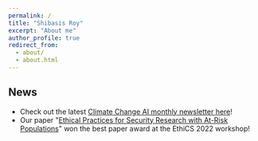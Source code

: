 ```yaml
---
permalink: /
title: "Shibasis Roy"
excerpt: "About me"
author_profile: true
redirect_from: 
  - about/
  - about.html
---
```





## News

- Check out the latest [Climate Change AI monthly newsletter here](https://www.climatechange.ai/newsletter)!
- Our paper "[Ethical Practices for Security Research with At-Risk Populations](https://elissaredmiles.com/research/ethics_2022.pdf)" won the best paper award at the EthiCS 2022 workshop!
